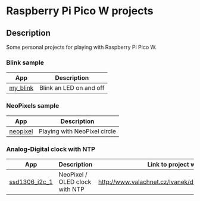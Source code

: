 # Raspberry Pi Pico W projects

## Description

Some personal projects for playing with Raspberry Pi Pico W.

### Blink sample

App|Description
---|---
[my_blink](my_blink) | Blink an LED on and off

### NeoPixels sample

App|Description 
---|---
[neopixel](neopixel) | Playing with NeoPixel circle

### Analog-Digital clock with NTP

App|Description| Link to project web
---|---|---
[ssd1306_i2c_1](ssd1306_i2c_1) | NeoPixel / OLED clock with NTP |  http://www.valachnet.cz/lvanek/diy/rc2040/index.html
